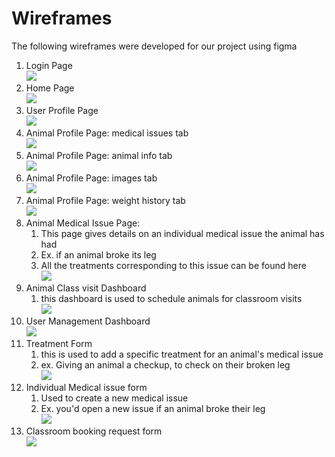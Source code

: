# Wireframes
The following wireframes were developed for our project using figma

1. Login Page<br>![](wireframes/loginpage.png)<br>
2. Home Page<br>![](wireframes/homepage.png)<br>
3. User Profile Page<br>![](wireframes/userprofilepage.png)<br>
4. Animal Profile Page: medical issues tab<br>![](wireframes/animalProfileMedicalIssues.png)<br>
5. Animal Profile Page: animal info tab<br>![](wireframes/animalInfoProfilePage.png)<br>
6. Animal Profile Page: images tab<br>![](wireframes/amimalprofilephotos.png)<br>
7. Animal Profile Page: weight history tab<br>![](wireframes/animalweighthistory.png)<br>
8. Animal Medical Issue Page:<br>
   1. This page gives details on an individual medical issue the animal has had<br>
   2. Ex. if an animal broke its leg<br>
   3. All the treatments corresponding to this issue can be found here<br>![](wireframes/animalProfileMedicalIssues.png)<br>
9. Animal Class visit Dashboard<br>
   1. this dashboard is used to schedule animals for classroom visits<br>![](wireframes/animalclassroomvisitdash.png)<br>
10. User Management Dashboard<br>![](wireframes/usermanagementdash.png)<br>
11. Treatment Form<br>
    1. this is used to add a specific treatment for an animal's medical issue<br>
    2. ex. Giving an animal a checkup, to check on their broken leg<br>![](wireframes/treatmentform.png)<br>
12. Individual Medical issue form<br>
    1. Used to create a new medical issue<br>
    2. Ex. you'd open a new issue if an animal broke their leg<br>![](wireframes/medicalIssueForm.png)<br>
13. Classroom booking request form<br>![](wireframes/classroomRequestForm.png)<br>
